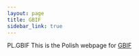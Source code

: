```yaml
---
layout: page
title: GBIF
sidebar_link: true
---
```


PL.GBIF
This is the Polish webpage for [GBIF](https://www.gbif.org)

